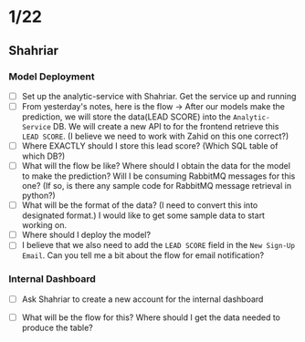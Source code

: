 # 1/22

## Shahriar

### Model Deployment

-   [ ] Set up the analytic-service with Shahriar. Get the service up and running
-   [ ] From yesterday's notes, here is the flow -> After our models make the prediction, we will store the data(LEAD SCORE) into the `Analytic-Service` DB. We will create a new API to for the frontend retrieve this `LEAD SCORE`. (I believe we need to work with Zahid on this one correct?)
-   [ ] Where EXACTLY should I store this lead score? (Which SQL table of which DB?)
-   [ ] What will the flow be like? Where should I obtain the data for the model to make the prediction? Will I be consuming RabbitMQ messages for this one? (If so, is there any sample code for RabbitMQ message retrieval in python?)
-   [ ] What will be the format of the data? (I need to convert this into designated format.) I would like to get some sample data to start working on.
-   [ ] Where should I deploy the model?
-   [ ] I believe that we also need to add the `LEAD SCORE` field in the `New Sign-Up Email`. Can you tell me a bit about the flow for email notification?

### Internal Dashboard

-   [ ] Ask Shahriar to create a new account for the internal dashboard
-   [ ] What will be the flow for this? Where should I get the data needed to produce the table?

